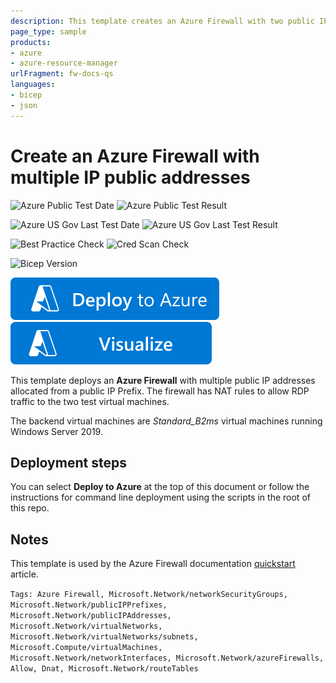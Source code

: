 ```yaml
---
description: This template creates an Azure Firewall with two public IP addresses and two Windows Server 2019 servers to test.
page_type: sample
products:
- azure
- azure-resource-manager
urlFragment: fw-docs-qs
languages:
- bicep
- json
---
```

# Create an Azure Firewall with multiple IP public addresses

![Azure Public Test Date](https://azurequickstartsservice.blob.core.windows.net/badges/quickstarts/microsoft.network/fw-docs-qs/PublicLastTestDate.svg)
![Azure Public Test Result](https://azurequickstartsservice.blob.core.windows.net/badges/quickstarts/microsoft.network/fw-docs-qs/PublicDeployment.svg)

![Azure US Gov Last Test Date](https://azurequickstartsservice.blob.core.windows.net/badges/quickstarts/microsoft.network/fw-docs-qs/FairfaxLastTestDate.svg)
![Azure US Gov Last Test Result](https://azurequickstartsservice.blob.core.windows.net/badges/quickstarts/microsoft.network/fw-docs-qs/FairfaxDeployment.svg)

![Best Practice Check](https://azurequickstartsservice.blob.core.windows.net/badges/quickstarts/microsoft.network/fw-docs-qs/BestPracticeResult.svg)
![Cred Scan Check](https://azurequickstartsservice.blob.core.windows.net/badges/quickstarts/microsoft.network/fw-docs-qs/CredScanResult.svg)

![Bicep Version](https://azurequickstartsservice.blob.core.windows.net/badges/quickstarts/microsoft.network/fw-docs-qs/BicepVersion.svg)

[![Deploy To Azure](https://raw.githubusercontent.com/Azure/azure-quickstart-templates/master/1-CONTRIBUTION-GUIDE/images/deploytoazure.svg?sanitize=true)](https://portal.azure.com/#create/Microsoft.Template/uri/https%3A%2F%2Fraw.githubusercontent.com%2FAzure%2Fazure-quickstart-templates%2Fmaster%2Fquickstarts%2Fmicrosoft.network%2Ffw-docs-qs%2Fazuredeploy.json)  [![Visualize](https://raw.githubusercontent.com/Azure/azure-quickstart-templates/master/1-CONTRIBUTION-GUIDE/images/visualizebutton.svg?sanitize=true)](http://armviz.io/#/?load=https%3A%2F%2Fraw.githubusercontent.com%2FAzure%2Fazure-quickstart-templates%2Fmaster%2Fquickstarts%2Fmicrosoft.network%2Ffw-docs-qs%2Fazuredeploy.json)

This template deploys an **Azure Firewall** with multiple public IP addresses allocated from a public IP Prefix. The firewall has NAT rules to allow RDP traffic to the two test virtual machines.

The backend virtual machines are *Standard_B2ms* virtual machines running Windows Server 2019.

## Deployment steps

You can select **Deploy to Azure** at the top of this document or follow the instructions for command line deployment using the scripts in the root of this repo.

## Notes

This template is used by the Azure Firewall documentation [quickstart](https://learn.microsoft.com/azure/firewall/quick-create-multiple-ip-template) article.

`Tags: Azure Firewall, Microsoft.Network/networkSecurityGroups, Microsoft.Network/publicIPPrefixes, Microsoft.Network/publicIPAddresses, Microsoft.Network/virtualNetworks, Microsoft.Network/virtualNetworks/subnets, Microsoft.Compute/virtualMachines, Microsoft.Network/networkInterfaces, Microsoft.Network/azureFirewalls, Allow, Dnat, Microsoft.Network/routeTables`
